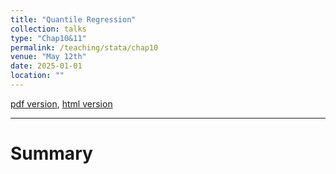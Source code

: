 ```yaml
---
title: "Quantile Regression"
collection: talks
type: "Chap10&11"
permalink: /teaching/stata/chap10
venue: "May 12th"
date: 2025-01-01
location: ""
---
```


[pdf version](http://xishanyu2.github.io/files/), [html version](http://xishanyu2.github.io/files/)

---

# Summary
